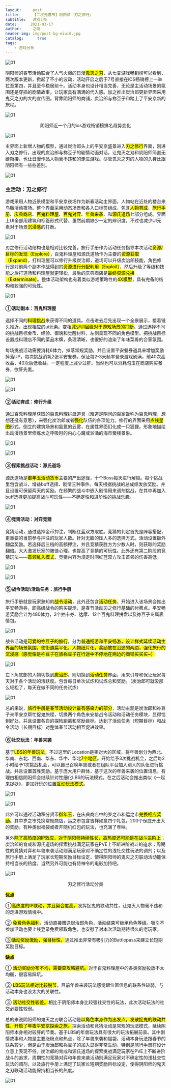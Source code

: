 ```yaml
---
layout:     post
title:      【二次元春节】阴阳师「刃之修行」
subtitle:   游戏分析
date:      2021-03-17
author:     之晓
header-img: img/post-bg-miui6.jpg
catalog: 	  true
tags:
    - 游戏分析
---
```




![01]({{site.baseurl}}/img-post/20210317/01.png)

阴阳师的春节活动联合了人气火爆的日漫<mark>鬼灭之刃</mark>，从七麦游戏畅销榜可以看到，两次版本更新，掀起了不小的波动，活动开启之后于7号直接在iOS畅销榜上一举拉至第四，并且至今稳居前十。活动本身也设计相当完善，无论是主活动场景的氛围还是穿插的剧情故事，让玩家具有满满的代入感。加之推出炭治郎更新界面采用鬼灭之刃的大的宣传图，背靠阴阳师的商铺，炭治郎与祢豆子和踏上了平安京新的旅程。

![01]({{site.baseurl}}/img-post/20210317/02.png)

<center>阴阳师近一个月的ios游戏畅销榜排名趋势变化</center>

![01]({{site.baseurl}}/img-post/20210317/03.jpg)

主界面上新增人物的模型，通过炭治郎头上的平安京盛景进入<mark>刃之修行</mark>界面，刚进入刃之修行，出现的炭治郎与祢豆子的剧情动画对话，让鬼灭之刃和阴阳师简直无缝衔接，也让日漫作品人物毫不违和的走进游戏。尽管鬼灭之刃的人物的头身比跟阴阳师有一些些差别。

![01]({{site.baseurl}}/img-post/20210317/04.png)

### **主活动：刃之修行**

游戏采用人物近景模型和平安京夜场作为新春活动主界面，人物站在近处的楼台来鸟瞰活动夜场。整个界面采用动态场景和各入口标签组成，包含<mark>人物育成</mark>、<mark>旅行手册</mark>、<mark>庆典商店</mark>、<mark>百鬼料理屋</mark>、<mark>百鬼对弈</mark>、<mark>年兽来袭</mark>、和<mark>源氏道场</mark>七部分组成。界面上UI全部用建筑和标签形式代替，虽然前期缺少一定的辨识度，不过也减少UI元素对于场景<mark>沉浸感</mark>的打断。

![01]({{site.baseurl}}/img-post/20210317/05.jpg)

刃之修行活动结构也是相对比较完善，旅行手册作为活动任务指导本次活动<mark>资源/目标的发现（Explore）</mark>，百鬼料理屋和源氏道场作为主要的<mark>资源获取（Expand）</mark>，打料理屋可以修行升级炭治郎，道场可以升级炭治郎技能，角色修行是对前两个副本作战得到的<mark>资源进行分配利用（Exploit）</mark>，然后升级了等级和技能之后打道场和料理屋就更轻松，最后的庆典商店是<mark>最终资源兑换（Exterminate）</mark>。整体活动架构也有着类似游戏策略性的<mark>4X模型</mark>，具有完备的结构和较强的可玩性。

![01]({{site.baseurl}}/img-post/20210317/06.png)

#### **①活动副本：百鬼料理屋**

选择不同的<mark>料理挑战</mark>来获得不同的道具。点击进去后先出现一个全景展示，接着镜头推近，出现相应的ui元素。变相<mark>减少UI层级对于游戏场景的打断</mark>。通过选择不同的挑战目标金币、经验、御魂和觉醒材料，左侧呈现不同的角色模型。把挑战目标设置成料理店不同的菜品木牌，条理清晰，也很好的渲染了年味菜肴的合家氛围。



每场挑战活动需要消耗6体力，掉落常规奖励，并且设置平安餐券道具来增加奖励掉落UP，每次挑战消耗2张平安餐券。保证每2-3天频率登录游戏刷满，前40次高收益，40次后低收益。一定程度上减少过肝。当然也可以消耗勾玉在商店购买餐券，欲肝先氪。

![01]({{site.baseurl}}/img-post/20210317/07.jpg)

![01]({{site.baseurl}}/img-post/20210317/08.jpg)

#### **②活动育成：修行升级**

通过百鬼料理屋获取的百鬼料理拼盘道具（难道是阴间的百家饭称为百鬼料理，想想还挺有意思），来强化炭治郎或者<mark>强化</mark>队伍的各项能力。修行的界面采用<mark>点线星图</mark>形式，倒立的建筑场景和氤氲的云雾，在属性界面幻化成一只狐狸。形象地描绘出动漫场景里修炼水之呼吸时的内心心魔或汹涌的海市蜃楼景象。

![01]({{site.baseurl}}/img-post/20210317/09.jpg)

![01]({{site.baseurl}}/img-post/20210317/10.jpg)

#### **③探索挑战活动：源氏道场**

源氏道场是<mark>御年玉活动货币</mark>主要的产出途径，十个Boss每天进行解锁。每个挑战里包含战斗、增益buff选择、剧情三种事件。每天根据挑战的总成绩发放奖励。并且设置可保留两天的奖励。在频繁的战斗中嵌入剧情用来调剂挑战，在其中再加入buff选择更加提高战斗可玩性——不确定性和进阶性的挑战乐趣。

![01]({{site.baseurl}}/img-post/20210317/11.jpg)

#### **④竞猜活动：对弈竞猜**

竞猜活动，通过选择金币押注，判断红蓝双方取胜。竞猜的判定首先是阵容搭配，更重要的当前参与押注的玩家人数。针对无脑的压人多的选择方式。活动设置额外翻盘奖励。若选择后三档的高额押注，并且竞猜获胜方为少数人时，则获取的奖励翻倍。大大激发玩家的赌徒心理。也提高了竞猜的可玩性。此外还有第二阶段的竞猜玩法——<mark>首领乱入模式</mark>，竞猜内容为规定时间红蓝双方攻击首领的伤害高低。

![01]({{site.baseurl}}/img-post/20210317/12.jpg)

![01]({{site.baseurl}}/img-post/20210317/13.jpg)

#### **⑤战令活动\活动任务：旅行手册**

旅行手册就是玩家熟知的<mark>战令活动</mark>，此外还包含<mark>活动任务</mark>。开始进入该场景会推出平安畅游券，即高级战令的购买提示，是春节活动刃之修行基础的付费点。平安畅游奖励合计为480体力，2个抽卡券、达摩、12个百鬼料理拼盘以及祢豆子专属表情包。

![01]({{site.baseurl}}/img-post/20210317/14.jpg)

战令活动是<mark>可爱的祢豆子的旅行</mark>，分为<mark>普通畅游<mark>和<mark>平安畅游</mark>，设计样式延续活动主界面的场景氛围，使街道扁平化，人物纸片化，奖励放在沿途的两边，强化旅行的沉浸感（感觉像是祢豆子在旅祢豆子在行途中不停地在两边的商铺买买买~）

![01]({{site.baseurl}}/img-post/20210317/15.png)

左下角底部的人物切换到<mark>炭治郎</mark>，则切换到<mark>活动任务</mark>界面，用来引导和保证玩家每天对于各个活动的活跃度。包含每日单次试炼和试炼总和奖励。（炭治郎可就没那么轻松了，每天在做不同的任务试炼）

![01]({{site.baseurl}}/img-post/20210317/16.png)

总的来说，<mark>旅行手册是春节活动设计最有感染力的部分</mark>，活动主题是炭治郎和祢豆子来平安京帮忙捉鬼旅程，切换两个角色来安排战令活动和活动任务模块，显得恰到好处，并且设置各自的探险距离和奖励目标。达到了活动任务（短期目标）和战令活动（长期目标）对整体春节活动相互促进效果。

#### **⑥社交玩法：年兽来袭**

基于<mark>LBS的年兽玩法</mark>，不过这里的Location是相对大的区域，将年兽划分为西北、华南、东北、西南、华东、华中、华北<mark>7个地区</mark>。开始给予3次挑战机会，之后每2小时给予1次挑战机会，可以自己召唤年兽或者在组队平台加入别人的队伍进行挑战。并且设置首胜奖励。基于庞大用户群体，基于这次的年兽来袭的位置讯息，有理由相信阴阳师会继续针对性细化LBS的玩法模式，在之后活动会推出类似《一起来捉妖》，更加好玩的位置<mark>互动玩法模式</mark>。

![01]({{site.baseurl}}/img-post/20210317/17.png)

![01]({{site.baseurl}}/img-post/20210317/18.png)

此外可以通过活动积分货币<mark>御年玉</mark>，在庆典商店中的岁之市和运之市<mark>兑换相应奖励</mark>。其中岁之市兑换常规商店，运之市包含吉祥如意四个礼包，200个保底开出大的奖励。有种类似福袋或者开随机红包的玩法，也充满了年味。

另外<mark>除了高热度的IP效应，对于阴阳师持续性长，高热度还可能是在战斗进阶上</mark>；炭治郎的育成和源氏道场的探索挑战满足玩家在PVE上不断进阶战斗的追求；周期性的竞猜对弈和年兽来袭活动则满足玩家对不确定性的浅社交性玩法的调剂；以及旅行手册上满足了玩家长短期奖励目标设定，使得阴阳师的鬼灭之刃联动活动能保持相当长的热度。当然另外可能也有侍神令的电影加持吧。

![01]({{site.baseurl}}/img-post/20210317/20.png)

<center>刃之修行活动分类</center>

<mark>**优点**</mark>

①<mark>高热度的IP联动，并且契合度高。</mark>发挥捉鬼的联动共性，让鬼灭人物毫不违和的走进游戏情境中。

② <mark>免费角色福利</mark>，活动直接赠送炭治郎角色，活动结束可继承角色等级。吸引不参加活动也要上线登录免费领取角色，也安慰了对本次活动期待很久的老玩家。

③<mark>活动奖励激励，强目标性。</mark>通过推出非常有吸引力的Battlepass来建立长短期奖励目标。

<mark>**缺点**</mark>

① <mark>活动奖励分布不均，需要查攻略避坑。</mark>对于百鬼料理屋中的各类奖励投放不太均衡，很容易踩坑。

② <mark>LBS玩法相对比较脱节</mark>，目前年兽来袭玩法感觉跟位置信息的联系性较弱，与活动本身也没太大的关联性。

③ <mark>活动社交性较差。</mark>相比于阴阳师本身比较强社交性的玩法，此次活动玩法的社交必要性较弱。

总的来说阴阳师的鬼灭之刃联合活动是<mark>以角色本身作为出发点，发散捉鬼的联动共性，开启了年夜平安京探索之旅。</mark>探索活动和竞猜活动是常规的玩法模式，延续阴阳师本身相对较肝的节奏。基于LBS的年兽玩法具有很大的玩法拓展前景。其中剧情故事和人物是主要涨粉点和热点，除了年兽来袭和福袋，活动本身玩法跟春节的联系较少，但是由于炭治郎和祢豆子的加入显得非常生动，特别是旅行手册在设计立意上表现不俗。炭治郎的育成和源氏道场的探索挑战满足玩家在PVE上不断进阶战斗的追求，周期性的竞猜对弈和年兽来袭活动则满足玩家对不确定性的浅社交性玩法的调剂，以及旅行手册上满足了玩家长短期奖励目标设定，使得阴阳师的鬼灭之刃联动活动能保持相当长的热度。

![01]({{site.baseurl}}/img-post/20210317/19.jpg)